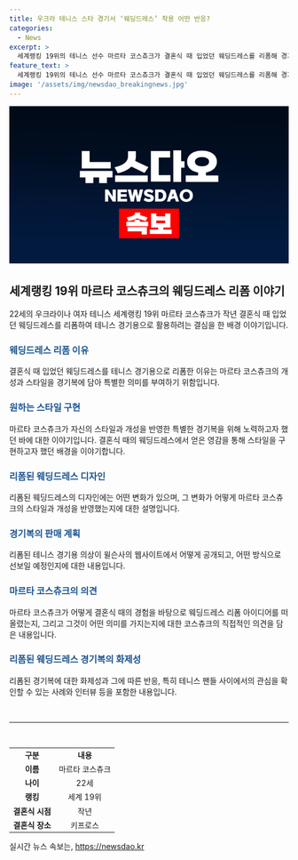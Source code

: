 ```yaml
---
title: 우크라 테니스 스타 경기서 ‘웨딩드레스’ 착용 어떤 반응?
categories:
  - News
excerpt: >
  세계랭킹 19위의 테니스 선수 마르타 코스츄크가 결혼식 때 입었던 웨딩드레스를 리폼해 경기복으로 쓰려고 한다. 이 특별한 결정이 화제가 되고 있다. 코스츄크는 웨딩드레스 디자인에 대해 소녀들의 기대와 자신의 욕망이 맞지 않았다고 고백했으며, 이에 따라 경기용 드레스는 단순하면서도 독특한 디자인으로 완성됐다. 그녀의 경기복은 윌슨사에서 300달러에 판매될 예정이다.
feature_text: >
  세계랭킹 19위의 테니스 선수 마르타 코스츄크가 결혼식 때 입었던 웨딩드레스를 리폼해 경기복으로 쓰려고 한다. 이 특별한 결정이 화제가 되고 있다. 코스츄크는 웨딩드레스 디자인에 대해 소녀들의 기대와 자신의 욕망이 맞지 않았다고 고백했으며, 이에 따라 경기용 드레스는 단순하면서도 독특한 디자인으로 완성됐다. 그녀의 경기복은 윌슨사에서 300달러에 판매될 예정이다.
image: '/assets/img/newsdao_breakingnews.jpg'
---
```


<p><img src="/assets/img/newsdao_breakingnews.jpg" alt="flaretime 속보" /></p>

<h2 data-ke-size="size26">세계랭킹 19위 마르타 코스츄크의 웨딩드레스 리폼 이야기</h2>

<p data-ke-size="size16">22세의 우크라이나 여자 테니스 세계랭킹 19위 마르타 코스츄크가 작년 결혼식 때 입었던 웨딩드레스를 리폼하여 테니스 경기용으로 활용하려는 결심을 한 배경 이야기입니다.</p>

<h3><b><span style="color: #1a5490;">웨딩드레스 리폼 이유</span></b></h3>

<p data-ke-size="size16">결혼식 때 입었던 웨딩드레스를 테니스 경기용으로 리폼한 이유는 마르타 코스츄크의 개성과 스타일을 경기복에 담아 특별한 의미를 부여하기 위함입니다.</p>

<h3><b><span style="color: #1a5490;">원하는 스타일 구현</span></b></h3>

<p data-ke-size="size16">마르타 코스츄크가 자신의 스타일과 개성을 반영한 특별한 경기복을 위해 노력하고자 했던 바에 대한 이야기입니다. 결혼식 때의 웨딩드레스에서 얻은 영감을 통해 스타일을 구현하고자 했던 배경을 이야기합니다.</p>

<h3><b><span style="color: #1a5490;">리폼된 웨딩드레스 디자인</span></b></h3>

<p data-ke-size="size16">리폼된 웨딩드레스의 디자인에는 어떤 변화가 있으며, 그 변화가 어떻게 마르타 코스츄크의 스타일과 개성을 반영했는지에 대한 설명입니다.</p>

<h3><b><span style="color: #1a5490;">경기복의 판매 계획</span></b></h3>

<p data-ke-size="size16">리폼된 테니스 경기용 의상이 윌슨사의 웹사이트에서 어떻게 공개되고, 어떤 방식으로 선보일 예정인지에 대한 내용입니다.</p>

<h3><b><span style="color: #1a5490;">마르타 코스츄크의 의견</span></b></h3>

<p data-ke-size="size16">마르타 코스츄크가 어떻게 결혼식 때의 경험을 바탕으로 웨딩드레스 리폼 아이디어를 떠올렸는지, 그리고 그것이 어떤 의미를 가지는지에 대한 코스츄크의 직접적인 의견을 담은 내용입니다.</p>

<h3><b><span style="color: #1a5490;">리폼된 웨딩드레스 경기복의 화제성</span></b></h3>

<p data-ke-size="size16">리폼된 경기복에 대한 화제성과 그에 따른 반응, 특히 테니스 팬들 사이에서의 관심을 확인할 수 있는 사례와 인터뷰 등을 포함한 내용입니다.</p>

<p data-ke-size="size16">&nbsp;</p>

<hr>

<p data-ke-size="size16">&nbsp;</p>

<table>
<tbody>
<tr>
<td style="text-align: center; height: 17px;"><b>구분</b></td>
<td style="text-align: center; height: 17px;"><b>내용</b></td>
</tr>
<tr>
<td style="text-align: center; height: 17px;"><b>이름</b></td>
<td style="text-align: center; height: 17px;">마르타 코스츄크</td>
</tr>
<tr>
<td style="text-align: center; height: 17px;"><b>나이</b></td>
<td style="text-align: center; height: 17px;">22세</td>
</tr>
<tr>
<td style="text-align: center; height: 17px;"><b>랭킹</b></td>
<td style="text-align: center; height: 17px;">세계 19위</td>
</tr>
<tr>
<td style="text-align: center; height: 17px;"><b>결혼식 시점</b></td>
<td style="text-align: center; height: 17px;">작년</td>
</tr>
<tr>
<td style="text-align: center; height: 17px;"><b>결혼식 장소</b></td>
<td style="text-align: center; height: 17px;">키프로스</td>
</tr>
</tbody>
</table>
실시간 뉴스 속보는, <a href="https://newsdao.kr" rel="dofollow">https://newsdao.kr</a>


